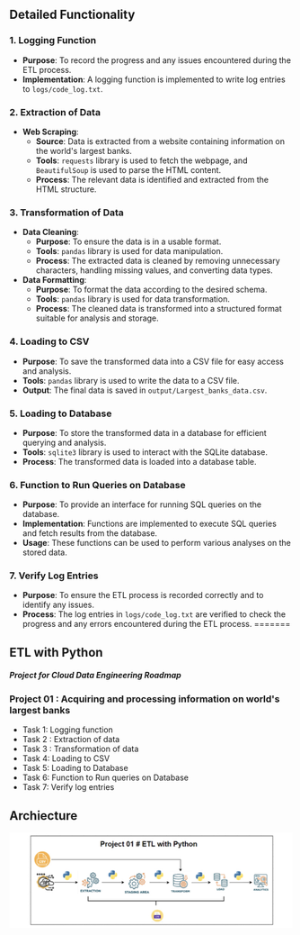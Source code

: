 
## Detailed Functionality

### 1. Logging Function

- **Purpose**: To record the progress and any issues encountered during the ETL process.
- **Implementation**: A logging function is implemented to write log entries to `logs/code_log.txt`.

### 2. Extraction of Data

- **Web Scraping**: 
  - **Source**: Data is extracted from a website containing information on the world's largest banks.
  - **Tools**: `requests` library is used to fetch the webpage, and `BeautifulSoup` is used to parse the HTML content.
  - **Process**: The relevant data is identified and extracted from the HTML structure.

### 3. Transformation of Data

- **Data Cleaning**: 
  - **Purpose**: To ensure the data is in a usable format.
  - **Tools**: `pandas` library is used for data manipulation.
  - **Process**: The extracted data is cleaned by removing unnecessary characters, handling missing values, and converting data types.
- **Data Formatting**: 
  - **Purpose**: To format the data according to the desired schema.
  - **Tools**: `pandas` library is used for data transformation.
  - **Process**: The cleaned data is transformed into a structured format suitable for analysis and storage.

### 4. Loading to CSV

- **Purpose**: To save the transformed data into a CSV file for easy access and analysis.
- **Tools**: `pandas` library is used to write the data to a CSV file.
- **Output**: The final data is saved in `output/Largest_banks_data.csv`.

### 5. Loading to Database

- **Purpose**: To store the transformed data in a database for efficient querying and analysis.
- **Tools**: `sqlite3` library is used to interact with the SQLite database.
- **Process**: The transformed data is loaded into a database table.

### 6. Function to Run Queries on Database

- **Purpose**: To provide an interface for running SQL queries on the database.
- **Implementation**: Functions are implemented to execute SQL queries and fetch results from the database.
- **Usage**: These functions can be used to perform various analyses on the stored data.

### 7. Verify Log Entries

- **Purpose**: To ensure the ETL process is recorded correctly and to identify any issues.
- **Process**: The log entries in `logs/code_log.txt` are verified to check the progress and any errors encountered during the ETL process.
=======
## ETL with Python

##### Project for Cloud Data Engineering Roadmap

### Project 01 : Acquiring and processing information on world's largest banks

- Task 1: Logging function
- Task 2 : Extraction of data
- Task 3 : Transformation of data
- Task 4: Loading to CSV
- Task 5: Loading to Database
- Task 6: Function to Run queries on Database
- Task 7: Verify log entries

## Archiecture

![architecture](./archiecture.jpeg)
